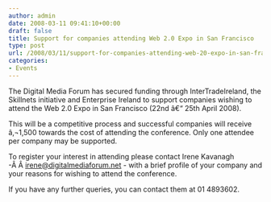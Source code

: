 ```yaml
---
author: admin
date: 2008-03-11 09:41:10+00:00
draft: false
title: Support for companies attending Web 2.0 Expo in San Francisco
type: post
url: /2008/03/11/support-for-companies-attending-web-20-expo-in-san-francisco/
categories:
- Events
---
```


The Digital Media Forum has secured funding through InterTradeIreland, the Skillnets initiative and Enterprise Ireland to support companies wishing to attend the Web 2.0 Expo in San Francisco (22nd â€“ 25th April 2008).

This will be a competitive process and successful companies will receive â‚¬1,500 towards the cost of attending the conference. Only one attendee per company may be supported.

To register your interest in attending please contact Irene Kavanagh -Â Â [irene@digitalmediaforum.net](mailto:irene@digitalmediaforum.net) - with a brief profile of your company and your reasons for wishing to attend the conference.

If you have any further queries, you can contact them at 01 4893602.
